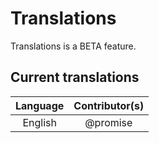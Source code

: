 # Translations

Translations is a BETA feature.

## Current translations

| Language | Contributor(s) |
|:--------:|:--------------:|
| English  | @promise       |